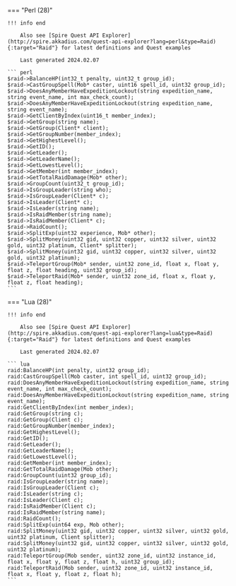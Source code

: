 === "Perl (28)"

    !!! info end

        Also see [Spire Quest API Explorer](http://spire.akkadius.com/quest-api-explorer?lang=perl&type=Raid){:target="Raid"} for latest definitions and Quest examples

        Last generated 2024.02.07

    ``` perl
    $raid->BalanceHP(int32_t penalty, uint32_t group_id);
    $raid->CastGroupSpell(Mob* caster, uint16 spell_id, uint32 group_id);
    $raid->DoesAnyMemberHaveExpeditionLockout(string expedition_name, string event_name, int max_check_count);
    $raid->DoesAnyMemberHaveExpeditionLockout(string expedition_name, string event_name);
    $raid->GetClientByIndex(uint16_t member_index);
    $raid->GetGroup(string name);
    $raid->GetGroup(Client* client);
    $raid->GetGroupNumber(member_index);
    $raid->GetHighestLevel();
    $raid->GetID();
    $raid->GetLeader();
    $raid->GetLeaderName();
    $raid->GetLowestLevel();
    $raid->GetMember(int member_index);
    $raid->GetTotalRaidDamage(Mob* other);
    $raid->GroupCount(uint32_t group_id);
    $raid->IsGroupLeader(string who);
    $raid->IsGroupLeader(Client* c);
    $raid->IsLeader(Client* c);
    $raid->IsLeader(string name);
    $raid->IsRaidMember(string name);
    $raid->IsRaidMember(Client* c);
    $raid->RaidCount();
    $raid->SplitExp(uint32 experience, Mob* other);
    $raid->SplitMoney(uint32 gid, uint32 copper, uint32 silver, uint32 gold, uint32 platinum, Client* splitter);
    $raid->SplitMoney(uint32 gid, uint32 copper, uint32 silver, uint32 gold, uint32 platinum);
    $raid->TeleportGroup(Mob* sender, uint32 zone_id, float x, float y, float z, float heading, uint32 group_id);
    $raid->TeleportRaid(Mob* sender, uint32 zone_id, float x, float y, float z, float heading);
    ```
=== "Lua (28)"

    !!! info end

        Also see [Spire Quest API Explorer](http://spire.akkadius.com/quest-api-explorer?lang=lua&type=Raid){:target="Raid"} for latest definitions and Quest examples

        Last generated 2024.02.07

    ``` lua
    raid:BalanceHP(int penalty, uint32 group_id);
    raid:CastGroupSpell(Mob caster, int spell_id, uint32 group_id);
    raid:DoesAnyMemberHaveExpeditionLockout(string expedition_name, string event_name, int max_check_count);
    raid:DoesAnyMemberHaveExpeditionLockout(string expedition_name, string event_name);
    raid:GetClientByIndex(int member_index);
    raid:GetGroup(string c);
    raid:GetGroup(Client c);
    raid:GetGroupNumber(member_index);
    raid:GetHighestLevel();
    raid:GetID();
    raid:GetLeader();
    raid:GetLeaderName();
    raid:GetLowestLevel();
    raid:GetMember(int member_index);
    raid:GetTotalRaidDamage(Mob other);
    raid:GroupCount(uint32 group_id);
    raid:IsGroupLeader(string name);
    raid:IsGroupLeader(Client c);
    raid:IsLeader(string c);
    raid:IsLeader(Client c);
    raid:IsRaidMember(Client c);
    raid:IsRaidMember(string name);
    raid:RaidCount();
    raid:SplitExp(uint64 exp, Mob other);
    raid:SplitMoney(uint32 gid, uint32 copper, uint32 silver, uint32 gold, uint32 platinum, Client splitter);
    raid:SplitMoney(uint32 gid, uint32 copper, uint32 silver, uint32 gold, uint32 platinum);
    raid:TeleportGroup(Mob sender, uint32 zone_id, uint32 instance_id, float x, float y, float z, float h, uint32 group_id);
    raid:TeleportRaid(Mob sender, uint32 zone_id, uint32 instance_id, float x, float y, float z, float h);
    ```
